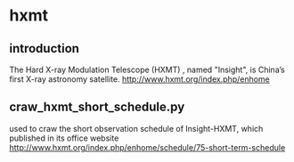 # hxmt
## introduction
The Hard X-ray Modulation Telescope (HXMT) , named "Insight",
is China’s first X-ray astronomy satellite.
<http://www.hxmt.org/index.php/enhome>
## craw_hxmt_short_schedule.py
used to craw the short observation schedule of Insight-HXMT,
which published in its office website
<http://www.hxmt.org/index.php/enhome/schedule/75-short-term-schedule>
